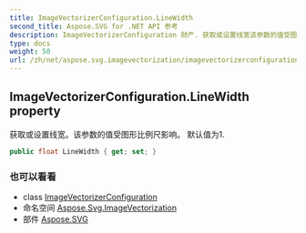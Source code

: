 ```yaml
---
title: ImageVectorizerConfiguration.LineWidth
second_title: Aspose.SVG for .NET API 参考
description: ImageVectorizerConfiguration 财产. 获取或设置线宽该参数的值受图形比例尺影响 默认值为1.
type: docs
weight: 50
url: /zh/net/aspose.svg.imagevectorization/imagevectorizerconfiguration/linewidth/
---
```

## ImageVectorizerConfiguration.LineWidth property

获取或设置线宽。该参数的值受图形比例尺影响。 默认值为1.

```csharp
public float LineWidth { get; set; }
```

### 也可以看看

* class [ImageVectorizerConfiguration](../)
* 命名空间 [Aspose.Svg.ImageVectorization](../../imagevectorizerconfiguration/)
* 部件 [Aspose.SVG](../../../)



